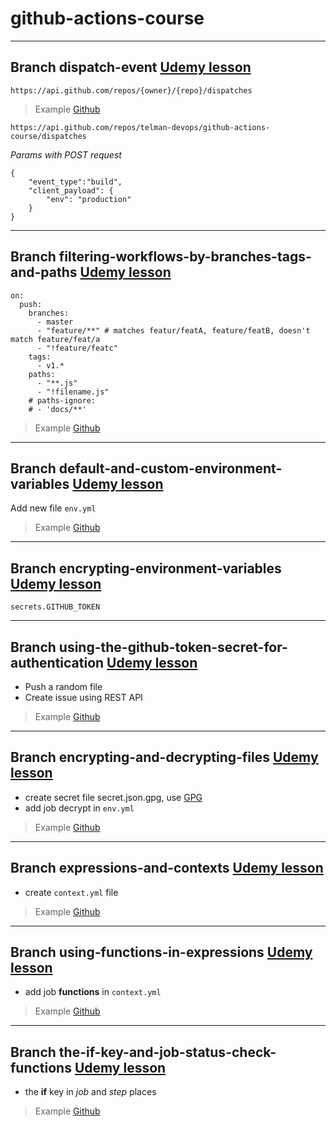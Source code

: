 # github-actions-course


---
## **Branch** dispatch-event [Udemy lesson](https://www.udemy.com/course/github-actions/learn/lecture/17389694#overview)
```
https://api.github.com/repos/{owner}/{repo}/dispatches
```
> Example [Github](https://docs.github.com/en/rest/reference/repos#create-a-repository-dispatch-event)
```
https://api.github.com/repos/telman-devops/github-actions-course/dispatches
```
_Params with POST request_
```
{
    "event_type":"build",
    "client_payload": {
        "env": "production"
    }
}
```

---
## **Branch** filtering-workflows-by-branches-tags-and-paths [Udemy lesson](https://www.udemy.com/course/github-actions/learn/lecture/17392734#overview)

```
on:
  push:
    branches:
      - master
      - "feature/**" # matches featur/featA, feature/featB, doesn't match feature/feat/a
      - "!feature/featc"
    tags: 
      - v1.*
    paths: 
      - "**.js"
      - "!filename.js"
    # paths-ignore:
    # - 'docs/**'
```

> Example [Github](https://docs.github.com/en/rest/reference/repos#create-a-repository-dispatch-event)

---
## **Branch** default-and-custom-environment-variables [Udemy lesson](https://www.udemy.com/course/github-actions/learn/lecture/17438370#overview)

Add new file `env.yml`

> Example [Github](https://docs.github.com/en/actions/reference/environment-variables)

---
## **Branch** encrypting-environment-variables [Udemy lesson](https://www.udemy.com/course/github-actions/learn/lecture/17439746#overview)

```
secrets.GITHUB_TOKEN
```

---
## **Branch** using-the-github-token-secret-for-authentication [Udemy lesson](https://www.udemy.com/course/github-actions/learn/lecture/17447354#overview)

* Push a random file
* Create issue using REST API

> Example [Github](https://docs.github.com/en/actions/reference/authentication-in-a-workflow)

---
## **Branch** encrypting-and-decrypting-files [Udemy lesson](https://www.udemy.com/course/github-actions/learn/lecture/17450244#overview)

* create secret file secret.json.gpg, use [GPG](https://www.gnupg.org/)
* add job decrypt in `env.yml`

> Example [Github](https://docs.github.com/en/actions/reference/encrypted-secrets)

---
## **Branch** expressions-and-contexts [Udemy lesson](https://www.udemy.com/course/github-actions/learn/lecture/17452726#overview)

* create `context.yml` file

> Example [Github](https://docs.github.com/en/actions/reference/context-and-expression-syntax-for-github-actions)

---
## **Branch** using-functions-in-expressions [Udemy lesson](https://www.udemy.com/course/github-actions/learn/lecture/17458564#overview)

* add job **functions** in `context.yml`

> Example [Github](https://docs.github.com/en/actions/reference/context-and-expression-syntax-for-github-actions#functions)

---
## **Branch** the-if-key-and-job-status-check-functions [Udemy lesson](https://www.udemy.com/course/github-actions/learn/lecture/17458614#overview)

* the **if** key in _job_ and _step_ places

> Example [Github](https://docs.github.com/en/actions/reference/context-and-expression-syntax-for-github-actions#job-status-check-functions)